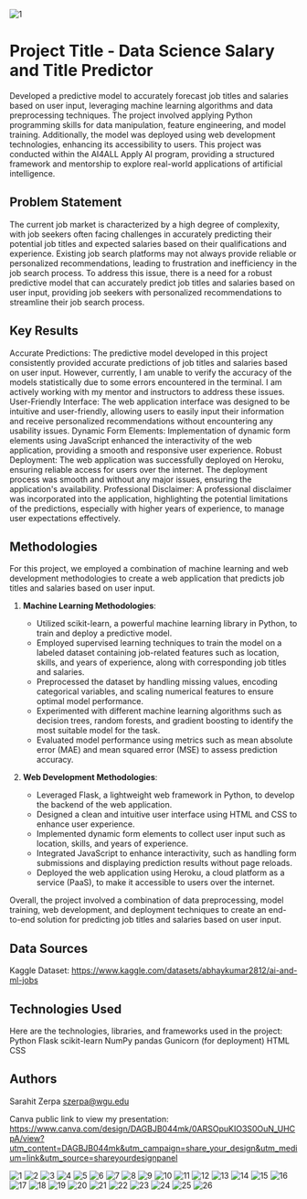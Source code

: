 ![1](https://github.com/szerp/DataScienceSalaryAndTitlePredictor/assets/68039475/30b44e0c-658a-4ff1-9991-e602295d73e6)

# Project Title - Data Science Salary and Title Predictor

Developed a predictive model to accurately forecast job titles and salaries based on user input, leveraging machine learning algorithms and data preprocessing techniques. The project involved applying Python programming skills for data manipulation, feature engineering, and model training. Additionally, the model was deployed using web development technologies, enhancing its accessibility to users. This project was conducted within the AI4ALL Apply AI program, providing a structured framework and mentorship to explore real-world applications of artificial intelligence.

## Problem Statement <!--- do not change this line -->
The current job market is characterized by a high degree of complexity, with job seekers often facing challenges in accurately predicting their potential job titles and expected salaries based on their qualifications and experience. Existing job search platforms may not always provide reliable or personalized recommendations, leading to frustration and inefficiency in the job search process. To address this issue, there is a need for a robust predictive model that can accurately predict job titles and salaries based on user input, providing job seekers with personalized recommendations to streamline their job search process.

## Key Results <!--- do not change this line -->
Accurate Predictions: The predictive model developed in this project consistently provided accurate predictions of job titles and salaries based on user input. However, currently, I am unable to verify the accuracy of the models statistically due to some errors encountered in the terminal. I am actively working with my mentor and instructors to address these issues.
User-Friendly Interface: The web application interface was designed to be intuitive and user-friendly, allowing users to easily input their information and receive personalized recommendations without encountering any usability issues.
Dynamic Form Elements: Implementation of dynamic form elements using JavaScript enhanced the interactivity of the web application, providing a smooth and responsive user experience.
Robust Deployment: The web application was successfully deployed on Heroku, ensuring reliable access for users over the internet. The deployment process was smooth and without any major issues, ensuring the application's availability.
Professional Disclaimer: A professional disclaimer was incorporated into the application, highlighting the potential limitations of the predictions, especially with higher years of experience, to manage user expectations effectively.


## Methodologies <!--- do not change this line -->

For this project, we employed a combination of machine learning and web development methodologies to create a web application that predicts job titles and salaries based on user input.

1. **Machine Learning Methodologies**:
   - Utilized scikit-learn, a powerful machine learning library in Python, to train and deploy a predictive model. 
   - Employed supervised learning techniques to train the model on a labeled dataset containing job-related features such as location, skills, and years of experience, along with corresponding job titles and salaries.
   - Preprocessed the dataset by handling missing values, encoding categorical variables, and scaling numerical features to ensure optimal model performance.
   - Experimented with different machine learning algorithms such as decision trees, random forests, and gradient boosting to identify the most suitable model for the task.
   - Evaluated model performance using metrics such as mean absolute error (MAE) and mean squared error (MSE) to assess prediction accuracy.

2. **Web Development Methodologies**:
   - Leveraged Flask, a lightweight web framework in Python, to develop the backend of the web application.
   - Designed a clean and intuitive user interface using HTML and CSS to enhance user experience.
   - Implemented dynamic form elements to collect user input such as location, skills, and years of experience.
   - Integrated JavaScript to enhance interactivity, such as handling form submissions and displaying prediction results without page reloads.
   - Deployed the web application using Heroku, a cloud platform as a service (PaaS), to make it accessible to users over the internet.

Overall, the project involved a combination of data preprocessing, model training, web development, and deployment techniques to create an end-to-end solution for predicting job titles and salaries based on user input.


## Data Sources <!--- do not change this line -->
Kaggle Dataset: https://www.kaggle.com/datasets/abhaykumar2812/ai-and-ml-jobs

## Technologies Used <!--- do not change this line -->
Here are the technologies, libraries, and frameworks used in the project:
    Python
    Flask
    scikit-learn
    NumPy
    pandas
    Gunicorn (for deployment)
    HTML
    CSS

## Authors <!--- do not change this line -->
Sarahit Zerpa szerpa@wgu.edu

Canva public link to view my presentation:
https://www.canva.com/design/DAGBJB044mk/0ARSOpuKIO3S0OuN_UHCpA/view?utm_content=DAGBJB044mk&utm_campaign=share_your_design&utm_medium=link&utm_source=shareyourdesignpanel

![1](https://github.com/szerp/DataScienceSalaryAndTitlePredictor/assets/68039475/9613e655-9ee2-490f-af6b-dfd3e7e44b14)
![2](https://github.com/szerp/DataScienceSalaryAndTitlePredictor/assets/68039475/9d3c6e76-9b0c-49c1-b16e-7b67a9b20f13)
![3](https://github.com/szerp/DataScienceSalaryAndTitlePredictor/assets/68039475/0285cda4-cb9d-41ce-94ee-6d7100208bc2)
![4](https://github.com/szerp/DataScienceSalaryAndTitlePredictor/assets/68039475/fff4b1f5-fd0c-4dff-ab45-b4dc1e4c22d1)
![5](https://github.com/szerp/DataScienceSalaryAndTitlePredictor/assets/68039475/c068e63e-6a7c-4610-8c38-44d693e5a5d4)
![6](https://github.com/szerp/DataScienceSalaryAndTitlePredictor/assets/68039475/2651b82d-8c51-4349-b128-21fc1acff4c6)
![7](https://github.com/szerp/DataScienceSalaryAndTitlePredictor/assets/68039475/6a15c570-2a88-43e3-a2cf-ed0479134091)
![8](https://github.com/szerp/DataScienceSalaryAndTitlePredictor/assets/68039475/17a9d362-af43-43c0-a57d-f16f3b8854f6)
![9](https://github.com/szerp/DataScienceSalaryAndTitlePredictor/assets/68039475/7cde5698-bb9c-42c3-95df-c8bdcc0f3542)
![10](https://github.com/szerp/DataScienceSalaryAndTitlePredictor/assets/68039475/96894b9a-b357-4c76-89bd-b24dff7d7c07)
![11](https://github.com/szerp/DataScienceSalaryAndTitlePredictor/assets/68039475/2fb4ad6e-e840-4b96-b59e-534062636ed3)
![12](https://github.com/szerp/DataScienceSalaryAndTitlePredictor/assets/68039475/4bf2cb41-ec09-4b36-b3ad-56bb45768fef)
![13](https://github.com/szerp/DataScienceSalaryAndTitlePredictor/assets/68039475/c80f0592-26d9-43ed-83bf-30d2cafaba4c)
![14](https://github.com/szerp/DataScienceSalaryAndTitlePredictor/assets/68039475/703d0806-3021-4cfa-8c08-04a91678dd77)
![15](https://github.com/szerp/DataScienceSalaryAndTitlePredictor/assets/68039475/48b52721-4fed-4435-b04a-566edc37fea7)
![16](https://github.com/szerp/DataScienceSalaryAndTitlePredictor/assets/68039475/f05b1e62-d95d-440a-b9d4-eb31a40f3051)
![17](https://github.com/szerp/DataScienceSalaryAndTitlePredictor/assets/68039475/54200dfa-ebff-4b5a-8adf-e88ea2ae1e00)
![18](https://github.com/szerp/DataScienceSalaryAndTitlePredictor/assets/68039475/44e48704-5d62-4a8c-8ebf-e8fc6dd4b555)
![19](https://github.com/szerp/DataScienceSalaryAndTitlePredictor/assets/68039475/0405fef2-cff9-4b17-958d-6139fd9f911e)
![20](https://github.com/szerp/DataScienceSalaryAndTitlePredictor/assets/68039475/5272570e-9e09-45b9-a6b7-ad1a249f66ad)
![21](https://github.com/szerp/DataScienceSalaryAndTitlePredictor/assets/68039475/b1c0b992-e082-4bb9-8adc-11a3f1a21dc0)
![22](https://github.com/szerp/DataScienceSalaryAndTitlePredictor/assets/68039475/fdf3cef1-73f5-4ef6-8058-b57cf144f82b)
![23](https://github.com/szerp/DataScienceSalaryAndTitlePredictor/assets/68039475/1970977a-faf6-450d-b30e-c2081d6ef305)
![24](https://github.com/szerp/DataScienceSalaryAndTitlePredictor/assets/68039475/f89b9b5f-dd9e-4516-a2ea-83875a92dc22)
![25](https://github.com/szerp/DataScienceSalaryAndTitlePredictor/assets/68039475/1be1a4fe-f638-44c0-a3b3-b0177780bc50)
![26](https://github.com/szerp/DataScienceSalaryAndTitlePredictor/assets/68039475/b4a88581-8c90-4985-a52c-2ea405c41f3c)







